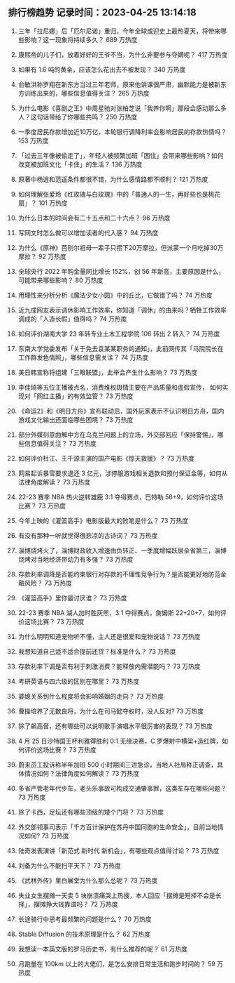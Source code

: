 
## 排行榜趋势 记录时间：2023-04-25 13:14:18
  
  1. 三年「拉尼娜」后「厄尔尼诺」重归，今年全球或迎史上最热夏天，将带来哪些影响？这一现象将持续多久？ 689 万热度
    
  2. 康熙帝的儿子们，放着好好的王爷不当，为什么非要参与夺嫡呢？ 417 万热度
    
  3. 如果有 1.6 吨的黄金，应该怎么花出去不被发现？ 340 万热度
    
  4. 俞敏洪称罗翔在新东方当过三年老师，原来他讲课很严肃，幽默能力是被新东方训练出来的，哪些信息值得关注？ 265 万热度
    
  5. 为什么电影《喜剧之王》中周星驰对张柏芝说「我养你啊」那段会感动那么多人？这句话带给了你哪些共鸣？ 250 万热度
    
  6. 一季度居民存款增加近10万亿，本轮银行调降利率会影响居民的存款热情吗？ 153 万热度
    
  7. 「过去三年像被偷走了」，年轻人被频繁加班「困住」会带来哪些影响？如何改变被加班文化「卡住」的生活？ 136 万热度
    
  8. 原著中杨逍和范遥条件都很不错，为什么感情路都不顺利？ 121 万热度
    
  9. 如何理解张爱玲《红玫瑰与白玫瑰》中的「普通人的一生，再好些也是桃花扇」？ 101 万热度
    
  10. 为什么日本的时间会有二十五点和二十六点？ 96 万热度
    
  11. 写网文时怎么做可以增加读者的代入感？ 94 万热度
    
  12. 为什么《原神》芭别尔祖母一辈子只攒下20万摩拉，但派蒙一个月吃掉30万摩拉？ 92 万热度
    
  13. 全球央行 2022 年购金量同比增长 152%，创 56 年新高，主要原因是什么，可能带来哪些影响？ 80 万热度
    
  14. 用理性来分析分析《魔法少女小圆》中的丘比，它做错了吗？ 74 万热度
    
  15. 近九成网友表示调休影响工作效率，你知道「调休」的由来吗？牺牲工作效率调成的「人造长假」值得吗？ 74 万热度
    
  16. 如何评价湖南大学 23 年转专业土木工程学院 106 转出 2 转入？ 74 万热度
    
  17. 东南大学党委发布「关于免去袁某某职务的通知」，此前网传其「马院院长在工作群发色情照」，哪些信息需关注？ 74 万热度
    
  18. 美日韩宣称将组建「三眼联盟」，此举会产生什么影响？ 73 万热度
    
  19. 李佳琦等五位主播被点名，消费维权舆情主要在产品质量和虚假宣传， 如何实现对「网红主播」的有效监管？ 73 万热度
    
  20. 《命运2》和《明日方舟》宣布联动后，国外玩家表示不认识明日方舟，国内游戏文化输出还面临哪些困境？ 73 万热度
    
  21. 部分外媒刻意曲解中方在乌克兰问题上的立场，外交部回应「保持警惕」，哪些信息值得关注？ 73 万热度
    
  22. 如何评价杜江、王千源主演的国产电影《惊天救援》？ 73 万热度
    
  23. 网易起诉暴雪要求退还 3 亿元，涉停服游戏相关退款和预付保证金等，如何从法律角度解读？ 73 万热度
    
  24. 22-23 赛季 NBA 热火逆转雄鹿 3:1 夺得赛点，巴特勒 56+9，如何评价这场比赛？ 73 万热度
    
  25. 今年上映的《灌篮高手》电影版最大的败笔是什么？ 73 万热度
    
  26. 有没有那种一听就觉得很悲凉的古诗词？ 73 万热度
    
  27. 淄博烧烤火了，淄博财政收入增速由负转正、一季度增幅跃居全省第三，淄博烧烤对当地经济带动力有多强？ 73 万热度
    
  28. 存款利率调降是否能约束银行对存款的不理性竞争行为？是否能更好地防范金融风险？ 73 万热度
    
  29. 《灌篮高手》里你最讨厌谁？ 73 万热度
    
  30. 22-23 赛季 NBA 湖人加时胜灰熊，3:1 夺得赛点，詹姆斯 22+20+7，如何评价这场比赛？ 73 万热度
    
  31. 为什么明明知道宠物听不懂，主人还是很爱和宠物说话？ 73 万热度
    
  32. 我想知道自己适不适合提前还贷？标准是什么？ 73 万热度
    
  33. 存款利率下调是否有利于刺激消费？能释放内需潜能吗？ 73 万热度
    
  34. 考研英语与四六级的区别在哪里？ 73 万热度
    
  35. 婆媳关系到什么程度将会影响婚姻的走向？ 73 万热度
    
  36. 曹操培养了无数良将，为什么在司马懿夺权时，没人反对? 73 万热度
    
  37. 除了飙高音，还有哪些可以说明歌手演唱水平很厉害的表现？ 73 万热度
    
  38. 4 月 25 日沙特国王杯利雅得胜利 0:1 无缘决赛，C 罗爆射中横梁+造红牌，如何评价这场比赛？ 73 万热度
    
  39. 蔚来员工投诉称半年加班 500 小时期间三进急诊，当地人社局称正调查，具体情况如何？法律角度如何解读？ 73 万热度
    
  40. 多省严管老年代步车，老头乐事故可构成交通肇事罪，这类车存在哪些问题？ 73 万热度
    
  41. 除了卡西，足坛还有哪些顶级的矮个门将？ 73 万热度
    
  42. 外交部领事司表示「千方百计保护在苏丹中国同胞的生命安全」，目前当地情况如何? 73 万热度
    
  43. 陆奇发表演讲「新范式 新时代 新机会」，有哪些观点值得讨论？ 73 万热度
    
  44. 刘备为什么不能扫平天下？ 73 万热度
    
  45. 《武林外传》里白展堂为什么那么怂呢？ 73 万热度
    
  46. 失业女生摆摊一天卖 5 块崩溃痛哭上热搜，本人回应「摆摊是短择不会是长择」，摆摊挣大钱靠谱吗？ 72 万热度
    
  47. 长途骑行中思考最频繁的问题是什么？ 70 万热度
    
  48. Stable Diffusion 的技术原理是什么？ 62 万热度
    
  49. 我想读一本英文版的罗马历史书，有什么推荐的呢？ 61 万热度
    
  50. 月跑量在 100km 以上的大佬们，是怎么安排日常生活和跑步时间的？ 59 万热度
    